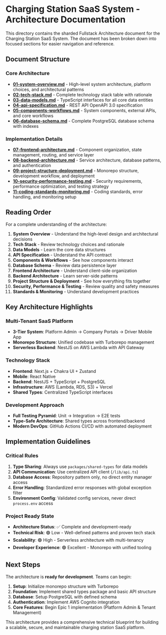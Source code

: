 # Charging Station SaaS System - Architecture Documentation

This directory contains the sharded Fullstack Architecture document for the Charging Station SaaS System. The document has been broken down into focused sections for easier navigation and reference.

## Document Structure

### Core Architecture
- **[01-system-overview.md](./01-system-overview.md)** - High-level system architecture, platform choices, and architectural patterns
- **[02-tech-stack.md](./02-tech-stack.md)** - Complete technology stack table with rationale
- **[03-data-models.md](./03-data-models.md)** - TypeScript interfaces for all core data entities
- **[04-api-specification.md](./04-api-specification.md)** - REST API OpenAPI 3.0 specification
- **[05-components-workflows.md](./05-components-workflows.md)** - System components, external APIs, and core workflows
- **[06-database-schema.md](./06-database-schema.md)** - Complete PostgreSQL database schema with indexes

### Implementation Details
- **[07-frontend-architecture.md](./07-frontend-architecture.md)** - Component organization, state management, routing, and service layer
- **[08-backend-architecture.md](./08-backend-architecture.md)** - Service architecture, database patterns, and authentication
- **[09-project-structure-deployment.md](./09-project-structure-deployment.md)** - Monorepo structure, development workflow, and deployment
- **[10-security-performance-testing.md](./10-security-performance-testing.md)** - Security requirements, performance optimization, and testing strategy
- **[11-coding-standards-monitoring.md](./11-coding-standards-monitoring.md)** - Coding standards, error handling, and monitoring setup

## Reading Order

For a complete understanding of the architecture:
1. **System Overview** - Understand the high-level design and architectural decisions
2. **Tech Stack** - Review technology choices and rationale
3. **Data Models** - Learn the core data structures
4. **API Specification** - Understand the API contract
5. **Components & Workflows** - See how components interact
6. **Database Schema** - Review data persistence layer
7. **Frontend Architecture** - Understand client-side organization
8. **Backend Architecture** - Learn server-side patterns
9. **Project Structure & Deployment** - See how everything fits together
10. **Security, Performance & Testing** - Review quality and safety measures
11. **Standards & Monitoring** - Understand development practices

## Key Architecture Highlights

### Multi-Tenant SaaS Platform
- **3-Tier System**: Platform Admin → Company Portals → Driver Mobile App
- **Monorepo Structure**: Unified codebase with Turborepo management
- **Serverless Backend**: NestJS on AWS Lambda with API Gateway

### Technology Stack
- **Frontend**: Next.js + Chakra UI + Zustand
- **Mobile**: React Native
- **Backend**: NestJS + TypeScript + PostgreSQL
- **Infrastructure**: AWS (Lambda, RDS, S3) + Vercel
- **Shared Types**: Centralized TypeScript interfaces

### Development Approach
- **Full Testing Pyramid**: Unit → Integration → E2E tests
- **Type-Safe Architecture**: Shared types across frontend/backend
- **Modern DevOps**: GitHub Actions CI/CD with automated deployment

## Implementation Guidelines

### Critical Rules
1. **Type Sharing**: Always use `packages/shared-types` for data models
2. **API Communication**: Use centralized API client (`/lib/api.ts`)
3. **Database Access**: Repository pattern only, no direct entity manager access
4. **Error Handling**: Standardized error responses with global exception filter
5. **Environment Config**: Validated config services, never direct `process.env` access

### Project Ready State
- **Architecture Status**: ✅ Complete and development-ready
- **Technical Risk**: 🟢 Low - Well-defined patterns and proven tech stack
- **Scalability**: 🟢 High - Serverless architecture with multi-tenancy
- **Developer Experience**: 🟢 Excellent - Monorepo with unified tooling

## Next Steps

The architecture is **ready for development**. Teams can begin:

1. **Setup**: Initialize monorepo structure with Turborepo
2. **Foundation**: Implement shared types package and basic API structure  
3. **Database**: Setup PostgreSQL with defined schema
4. **Authentication**: Implement AWS Cognito integration
5. **Core Features**: Begin Epic 1 implementation (Platform Admin & Tenant Management)

This architecture provides a comprehensive technical blueprint for building a scalable, secure, and maintainable charging station SaaS platform.